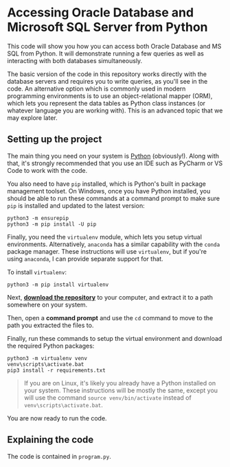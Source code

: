 # Accessing Oracle Database and Microsoft SQL Server from Python

This code will show you how you can access both Oracle Database and MS SQL from Python. It will demonstrate running a few queries as well as interacting with both databases simultaneously.

The basic version of the code in this repository works directly with the database servers and requires you to write queries, as you'll see in the code. An alternative option which is commonly used in modern programming environments is to use an object-relational mapper (ORM), which lets you represent the data tables as Python class instances (or whatever language you are working with). This is an advanced topic that we may explore later.

## Setting up the project

The main thing you need on your system is [Python](https://www.python.org/downloads/) (obviously!). Along with that, it's strongly recommended that you use an IDE such as PyCharm or VS Code to work with the code. 

You also need to have `pip` installed, which is Python's built in package management toolset. On Windows, once you have Python installed, you should be able to run these commands at a command prompt to make sure `pip` is installed and updated to the latest version:

    python3 -m ensurepip
    python3 -m pip install -U pip

Finally, you need the `virtualenv` module, which lets you setup virtual environments. Alternatively, `anaconda` has a similar capability with the `conda` package manager. These instructions will use `virtualenv`, but if you're using `anaconda`, I can provide separate support for that. 

To install `virtualenv`:

    python3 -m pip install virtualenv

Next, [**download the repository**](https://github.com/fmillion-mnsu/it544-python/archive/refs/heads/master.zip) to your computer, and extract it to a path somewhere on your system.

Then, open a **command prompt** and use the `cd` command to move to the path you extracted the files to.

Finally, run these commands to setup the virtual environment and download the required Python packages:

    python3 -m virtualenv venv
    venv\scripts\activate.bat
    pip3 install -r requirements.txt

> If you are on Linux, it's likely you already have a Python installed on your system. These instructions will be mostly the same, except you will use the command `source venv/bin/activate` instead of `venv\scripts\activate.bat`.

You are now ready to run the code.

## Explaining the code

The code is contained in `program.py`.
